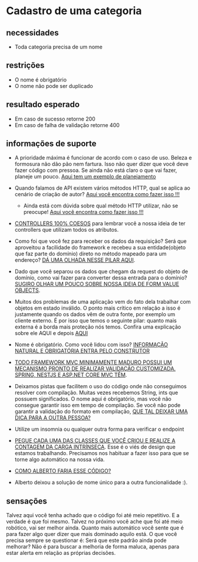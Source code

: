 # Cadastro de uma categoria

## necessidades

* Toda categoria precisa de um nome

## restrições

* O nome é obrigatório
* O nome não pode ser duplicado

## resultado esperado
* Em caso de sucesso retorne 200
* Em caso de falha de validação retorne 400

## informações de suporte

* A prioridade máxima é funcionar de acordo com o caso de uso. Beleza e formosura não dão pão nem fartura. Isso não quer dizer que você deve fazer código com pressoa. Se ainda não está claro o que vai fazer, planeje um pouco. [Aqui tem um exemplo de planejamento](../informacao_suporte/planeje-um-pouco.md)

* Quando falamos de API existem vários métodos HTTP, qual se aplica ao cenário de criação de autor? [Aqui você encontra como fazer isso !!!](../informacao_suporte/rest-methods.md)

  * Ainda está com dúvida sobre qual método HTTP utilizar, não se preocupe! [Aqui você encontra como fazer isso !!!](../informacao_suporte/rest-post.md)

* [CONTROLLERS 100% COESOS](../informacao-suporte-design/controllers-100-coesos.md) para lembrar você a nossa ideia de ter controllers que utilizam todos os atributos.

* Como foi que você fez para receber os dados da requisição? Será que aproveitou a facilidade do framework e recebeu a sua entidade(objeto que faz parte do domínio) direto no método mapeado para um endereço? [DÁ UMA OLHADA NESSE PILAR AQUI](../informacao_suporte/recebe-dados-requisicao.md).

* Dado que você separou os dados que chegam da request do objeto de domínio, como vai fazer para converter dessa entrada para o domínio? [SUGIRO OLHAR UM POUCO SOBRE NOSSA IDEIA DE FORM VALUE OBJECTS](../informacao_suporte/conversao-para-dominio.md).

* Muitos dos problemas de uma aplicação vem do fato dela trabalhar com objetos em estado inválido. O ponto mais crítico em relação a isso é justamente quando os dados vêm de outra fonte, por exemplo um cliente externo. É por isso que temos o seguinte pilar: quanto mais externa é a borda mais proteção nós temos. Confira uma explicação sobre ele AQUI e depois [AQUI](../informacao_suporte/protegemos-as-bordas.md)

* Nome é obrigatório. Como você lidou com isso? [INFORMAÇÃO NATURAL E OBRIGATÓRIA ENTRA PELO CONSTRUTOR](../informacao-suporte-design/construtor-para-informacao-natural.md)

* [TODO FRAMEWORK MVC MINIMAMENTE MADURO POSSUI UM MECANISMO PRONTO DE REALIZAR VALIDAÇÃO CUSTOMIZADA. SPRING, NESTJS E ASP.NET CORE MVC TÊM](../informacao-suporte-design/validacao-precisa-ser-suportada-fw.md).


* Deixamos pistas que facilitem o uso do código onde não conseguimos resolver com compilação. Muitas vezes recebemos String, ints que possuem significados. O nome aqui é obrigatório, mas você não consegue garantir isso em tempo de compilação. Se você não pode garantir a validação do formato em compilação, [QUE TAL DEIXAR UMA DICA PARA A OUTRA PESSOA?](../informacao-suporte-design/deixe-pistas-para-as-pessoas.md)

* Utilize um insomnia ou qualquer outra forma para verificar o endpoint

* [PEGUE CADA UMA DAS CLASSES QUE VOCÊ CRIOU E REALIZE A CONTAGEM DA CARGA INTRÍNSECA](../informacao-suporte-design/treino-contagem-carga-intrinseca.md). Esse é o viés de design que estamos trabalhando. Precisamos nos habituar a fazer isso para que se torne algo automático na nossa vida.

* [COMO ALBERTO FARIA ESSE CÓDIGO?](https://github.com/asouza/jornada-deveficiente-casa-do-codigo/commit/3670e63786b0029cc7fb596c57d285e002717490)
 * Alberto deixou a solução de nome único para a outra funcionalidade :). 

## sensações

Talvez aqui você tenha achado que o código foi até meio repetitivo. E a verdade é que foi mesmo. Talvez no próximo você ache que foi até meio robótico, vai ser melhor ainda. Quanto mais automático você sente que é para fazer algo quer dizer que mais dominado aquilo está. O que você precisa sempre se questionar é: Será que este padrão ​ainda pode melhorar? Não é para buscar a melhoria de forma maluca, apenas para estar alerta em relação as próprias decisões.